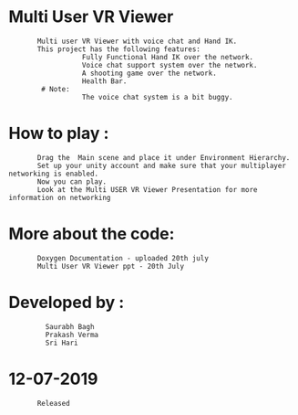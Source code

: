 # Multi User VR Viewer
           Multi user VR Viewer with voice chat and Hand IK.
           This project has the following features:
                      Fully Functional Hand IK over the network.
                      Voice chat support system over the network. 
                      A shooting game over the network.
                      Health Bar. 
            # Note: 
                      The voice chat system is a bit buggy.
                      

# How to play :   
           Drag the  Main scene and place it under Environment Hierarchy.   
           Set up your unity account and make sure that your multiplayer networking is enabled.  
           Now you can play.  
           Look at the Multi USER VR Viewer Presentation for more information on networking   
# More about the code:              
           Doxygen Documentation - uploaded 20th july   
           Multi User VR Viewer ppt - 20th July          
           
           

# Developed by :  
             Saurabh Bagh  
             Prakash Verma  
             Sri Hari   
               
# 12-07-2019
           Released
